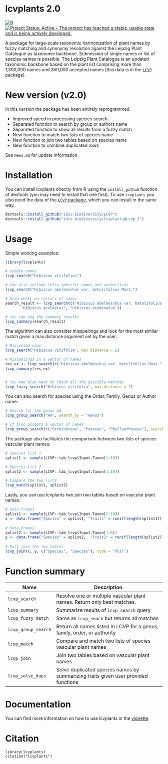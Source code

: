 # lcvplants 2.0
[![R](https://github.com/idiv-biodiversity/lcvplants/actions/workflows/r.yml/badge.svg)](https://github.com/idiv-biodiversity/lcvplants/actions/workflows/r.yml)
[![Project Status: Active – The project has reached a stable, usable state and is being actively developed.](https://www.repostatus.org/badges/latest/active.svg)](https://www.repostatus.org/#active)

A package for large-scale taxonomic harmonization of plant names by fuzzy matching and synonymy resolution against the Leipzig Plant Catalogue as taxonomic backbone. Submission of single names or list of species names is possible. The Leipzig Plant Catalogue is an updated taxonomic backbone based on the plant list comprising more than 1,300,000 names and 350,000 accepted names (this data is in the [`LCVP`](https://github.com/idiv-biodiversity/LCVP) package). 

# New version (v2.0)
In this version the package has been entirely reprogrammed.
* Improved speed in processing species search
* Separated function to search by group or authors name
* Separated function to show all results from a fuzzy match
* New function to match two lists of species name
* New function to join two tables based on species name
* New function to combine duplicated rows

See `News.md` for update information.


# Installation
You can install lcvplants directly from R using the `install_github` function of devtools (you may need to install that one first). To use `lcvplants` you also need the data of the [`LCVP` package](https://github.com/idiv-biodiversity/LCVP), which you can install in the same way.

```r
devtools::install_github("idiv-biodiversity/LCVP")
devtools::install_github("idiv-biodiversity/lcvplants@Lcvp_2")
```

# Usage

Simple working examples:
```r
library(lcvplants)

# single names
lcvp_search("Hibiscus vitifolius")

# Can also include infra specific names and authorities
lcvp_search("Hibiscus abelmoschus var. betulifolius Mast.")

# Also works on vectors of names
search_result <- lcvp_search(c("Hibiscus abelmoschus var. betulifolius Mast.", "Hibiscus abutiloides Willd.", 
       "Hibiscus aculeatus", "Hibiscus acuminatus"))

# You can see the summary results
lcvp_summary(search_result)
```

The algorithm can also consider misspellings and look for the most similar match given a max.distance argument set by the user:
```r
# Misspeled name
lcvp_search("Hibiscus vitifolia", max.distance = 2)

# Misspelings in a vector of names
res_ex <- lcvp_search(c("Hibiscus abelmoschus var. betulifolius Mast.", "Hibiscus abutiloides Willd.", "Hibiscus aculeatus", "Hibiscus acuminatus", "Hibiscus furcatuis", "Hibiscus error"), max.distance = 1)
lcvp_summary(res_ex)


# You may also want to check all the possible matches 
lcvp_fuzzy_search("Hibiscus vitifolia", max.distance = 2)
```

You can also search for species using the Order, Family, Genus or Author name:
```r
# Search for the genus AA
lcvp_group_search("AA", search_by = "Genus")

# It also accepts a vector of names
lcvp_group_search(c("Orchidaceae", "Poaceae", "Phyllanthaceae"), search_by = "Family")
```

The package also facilitates the comparison between two lists of species vascular plant names:
```r
# Species list 1
splist1 <- sample(LCVP::tab_lcvp$Input.Taxon[1:10])

# Species list 2
splist2 <- sample(LCVP::tab_lcvp$Input.Taxon[1:10])

# Compare the two lists
lcvp_match(splist1, splist2)
```

Lastly, you can use lcvplants two join two tables based on vascular plant names:
```r
# data.frame1 
splist1 <- sample(LCVP::tab_lcvp$Input.Taxon[2:10])
x <- data.frame("Species" = splist1, "Trait1" = runif(length(splist1)))
 
# data.frame2
splist2 <- sample(LCVP::tab_lcvp$Input.Taxon[1:8])
y <- data.frame("Species" = splist2,  "Trait2" = runif(length(splist2)), "Trait3" = runif(length(splist2)))
 
# Full join the two tables
lcvp_join(x, y, c("Species", "Species"), type = "full")
```

# Function summary

| Name | Description |
|---|---|
|`lcvp_search`|Resolve one or multiple vascular plant names. Return only best matches.|
|`lcvp_summary`| Summarize results of `lcvp_search` query | 
|`lcvp_fuzzy_match`| Same as `lcvp_seach` but returns all matches|
|`lcvp_group_search`| Return all names listed in LCVP for a genus, family, order, or authority|
|`lcvp_match`| Compare and match two lists of species vascular plant names|
|`lcvp_join`| Join two tables based on vascular plant names|
|`lcvp_solve_dups`| Solve duplicated species names by summarizing traits given user provided functions|


# Documentation
You can find more information on how to use lcvplants in the [vignette](https://idiv-biodiversity.github.io/lcvplants/articles/taxonomic_resolution_using_lcvplants.html).

# Citation

```{r}
library(lcvplants)
citation("lcvplants")
```

